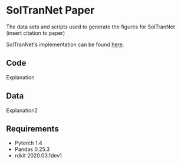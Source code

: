 # SolTranNet Paper
The data sets and scripts used to generate the figures for SolTranNet (insert citation to paper)

SolTranNet's implementation can be found [here](https://https://github.com/francoep/SolTranNet).

## Code
Explanation

## Data
Explanation2

## Requirements
 - Pytorch 1.4
 - Pandas 0.25.3
 - rdkit 2020.03.1dev1

